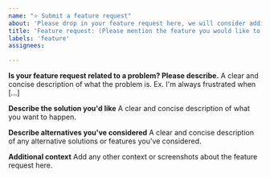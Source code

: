 ```yaml
---
name: "⭐ Submit a feature request"
about: 'Please drop in your feature request here, we will consider adding it to this software, and will let you know our decision'
title: 'Feature request: (Please mention the feature you would like to see here)'
labels: 'feature'
assignees:

---
```

**Is your feature request related to a problem? Please describe.**
A clear and concise description of what the problem is. Ex. I'm always frustrated when [...]

**Describe the solution you'd like**
A clear and concise description of what you want to happen.

**Describe alternatives you've considered**
A clear and concise description of any alternative solutions or features you've considered.

**Additional context**
Add any other context or screenshots about the feature request here.
